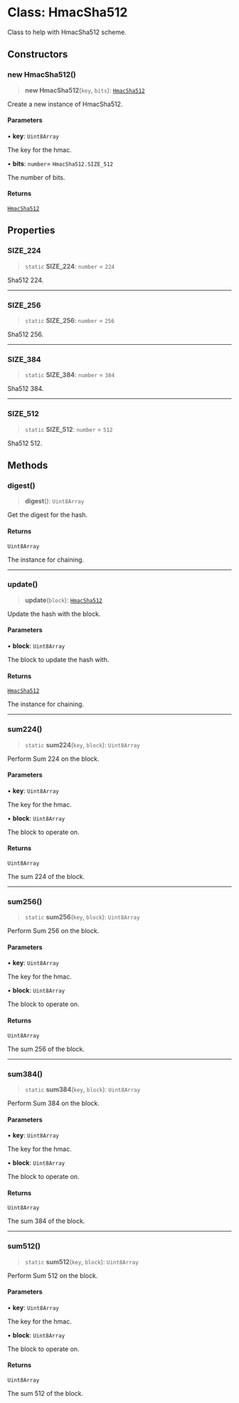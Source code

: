 # Class: HmacSha512

Class to help with HmacSha512 scheme.

## Constructors

### new HmacSha512()

> **new HmacSha512**(`key`, `bits`): [`HmacSha512`](HmacSha512.md)

Create a new instance of HmacSha512.

#### Parameters

• **key**: `Uint8Array`

The key for the hmac.

• **bits**: `number`= `HmacSha512.SIZE_512`

The number of bits.

#### Returns

[`HmacSha512`](HmacSha512.md)

## Properties

### SIZE\_224

> `static` **SIZE\_224**: `number` = `224`

Sha512 224.

***

### SIZE\_256

> `static` **SIZE\_256**: `number` = `256`

Sha512 256.

***

### SIZE\_384

> `static` **SIZE\_384**: `number` = `384`

Sha512 384.

***

### SIZE\_512

> `static` **SIZE\_512**: `number` = `512`

Sha512 512.

## Methods

### digest()

> **digest**(): `Uint8Array`

Get the digest for the hash.

#### Returns

`Uint8Array`

The instance for chaining.

***

### update()

> **update**(`block`): [`HmacSha512`](HmacSha512.md)

Update the hash with the block.

#### Parameters

• **block**: `Uint8Array`

The block to update the hash with.

#### Returns

[`HmacSha512`](HmacSha512.md)

The instance for chaining.

***

### sum224()

> `static` **sum224**(`key`, `block`): `Uint8Array`

Perform Sum 224 on the block.

#### Parameters

• **key**: `Uint8Array`

The key for the hmac.

• **block**: `Uint8Array`

The block to operate on.

#### Returns

`Uint8Array`

The sum 224 of the block.

***

### sum256()

> `static` **sum256**(`key`, `block`): `Uint8Array`

Perform Sum 256 on the block.

#### Parameters

• **key**: `Uint8Array`

The key for the hmac.

• **block**: `Uint8Array`

The block to operate on.

#### Returns

`Uint8Array`

The sum 256 of the block.

***

### sum384()

> `static` **sum384**(`key`, `block`): `Uint8Array`

Perform Sum 384 on the block.

#### Parameters

• **key**: `Uint8Array`

The key for the hmac.

• **block**: `Uint8Array`

The block to operate on.

#### Returns

`Uint8Array`

The sum 384 of the block.

***

### sum512()

> `static` **sum512**(`key`, `block`): `Uint8Array`

Perform Sum 512 on the block.

#### Parameters

• **key**: `Uint8Array`

The key for the hmac.

• **block**: `Uint8Array`

The block to operate on.

#### Returns

`Uint8Array`

The sum 512 of the block.
